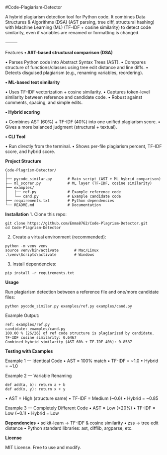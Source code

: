 #Code-Plagiarism-Detector

A hybrid plagiarism detection tool for Python code.
It combines Data Structures & Algorithms (DSA) (AST parsing, tree diff, structural hashing) with Machine Learning (ML) (TF-IDF + cosine similarity) to detect code similarity, even if variables are renamed or formatting is changed.

⸻

Features
**•	AST-based structural comparison (DSA)**

•	Parses Python code into Abstract Syntax Trees (AST).
•	Compares structure of functions/classes using tree edit distance and line diffs.
•	Detects disguised plagiarism (e.g., renaming variables, reordering).

**•	ML-based text similarity**

•	Uses TF-IDF vectorization + cosine similarity.
•	Captures token-level similarity between reference and candidate code. 
•	Robust against comments, spacing, and simple edits.

**•	Hybrid scoring**

•	Combines AST (60%) + TF-IDF (40%) into one unified plagiarism score. 
•	Gives a more balanced judgment (structural + textual).

**•	CLI Tool**

•	Run directly from the terminal.
•	Shows per-file plagiarism percent, TF-IDF score, and hybrid score.


**Project Structure**
```text
Code-Plagrism-Detector/
│
├── pycode_similar.py       # Main script (AST + ML hybrid comparison)
├── ml_scorer.py            # ML layer (TF-IDF, cosine similarity)
├── examples/
│   ├── ref.py              # Example reference code
│   └── cand.py             # Example candidate code
├── requirements.txt        # Python dependencies
└── README.md               # Documentation
```

**Installation**
	1.	Clone this repo:
```text
git clone https://github.com/Emma8762/Code-Plagrism-Detector.git
cd Code-Plagrism-Detector
```

2.	Create a virtual environment (recommended):
```text
python -m venv venv
source venv/bin/activate       # Mac/Linux
.\venv\Scripts\activate        # Windows
```
3.	Install dependencies:
```text
pip install -r requirements.txt
```

**Usage**

Run plagiarism detection between a reference file and one/more candidate files:
```text
python pycode_similar.py examples/ref.py examples/cand.py
```
Example Output:
```text
ref: examples/ref.py
candidate: examples/cand.py
100.00 % (26/26) of ref code structure is plagiarized by candidate.
TF-IDF cosine similarity: 0.6467
Combined hybrid similarity (AST 60% + TF-IDF 40%): 0.8587
```
**Testing with Examples**

Example 1 — Identical Code
	•	AST = 100% match
	•	TF-IDF = ~1.0
	•	Hybrid = ~1.0

Example 2 — Variable Renaming
```text
def add(a, b): return a + b
def add(x, y): return x + y
```
	
•	AST = High (structure same)
	•	TF-IDF = Medium (~0.6)
	•	Hybrid = ~0.85

Example 3 — Completely Different Code
	•	AST = Low (<20%)
	•	TF-IDF = Low (~0.1)
	•	Hybrid = Low



**Dependencies**
	•	scikit-learn → TF-IDF & cosine similarity
	•	zss → tree edit distance
	•	Python standard libraries: ast, difflib, argparse, etc.

**License**

MIT License. Free to use and modify.
